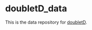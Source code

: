 # doubletD_data

This is the data repository for [doubletD](https://github.com/elkebir-group/doubletD).
